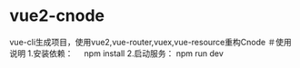 # vue2-cnode
vue-cli生成项目，使用vue2,vue-router,vuex,vue-resource重构Cnode
＃使用说明
1.安装依赖：      npm install
2.启动服务：      npm run dev
